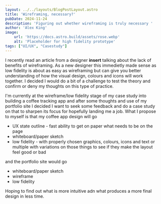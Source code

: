 ```yaml
---
layout: ../../layouts/BlogPostLayout.astro
title: 'Wireframing, necessary?'
pubDate: 2024-11-24
description: 'Figuring out whether wireframing is truly necessary '
author: 'Alex King'
image:
    url: 'https://docs.astro.build/assets/rose.webp'
    alt: 'Placeholder for high fidelity prototype'
tags: ["UI/UX", "Casestudy"]
---
```


I recently read an article from a designer **insert** talking about the lack of benefits of wireframing. As a new designer this immedietly made sense as low fidelity is about as easy as wireframing but can give you better understanding of how the visual design, colours and icons will work together. I decided I would do a bit of a challenge to test the theory and confirm or deny my thoughts on this type of practice.

I'm currently at the wireframe/low fidelity stage of my case study into building a coffee tracking app and after some thoughts and use of my portfolio site I decided I want to seek some feedback and do a case study on that to sharpen its focus for hopefully landing me a job. What I propose to myself is that my coffee app design will go
- UX state outline - fast ability to get on paper what needs to be on the page
- whiteboard/paper sketch
- low fidelity - with properly chosen graphics, colours, icons and text or multiple with variations on those things to see if they make the layout feel good or bad

and the portfolio site would go
- whiteboard/paper sketch
- wireframe
- low fidelity

Hoping to find out what is more intuitive adn what produces a more final design in less time. 